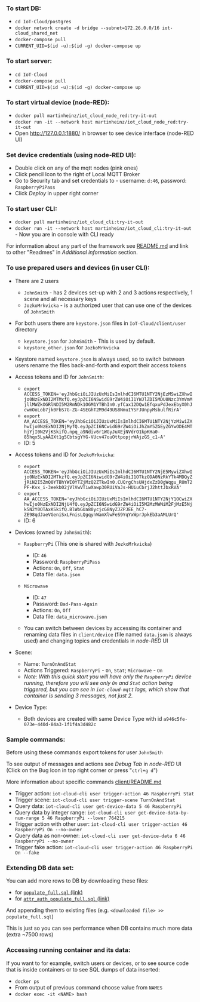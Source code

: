 ### To start DB:
* `cd IoT-Cloud/postgres`
* `docker network create -d bridge --subnet=172.26.0.0/16 iot-cloud_shared_net`
* `docker-compose pull`
* `CURRENT_UID=$(id -u):$(id -g) docker-compose up`

### To start server:
* `cd IoT-Cloud`
* `docker-compose pull`
* `CURRENT_UID=$(id -u):$(id -g) docker-compose up`

### To start virtual device (node-RED):
* `docker pull martinheinz/iot_cloud_node_red:try-it-out`
* `docker run -it --network host martinheinz/iot_cloud_node_red:try-it-out`
* Open <http://127.0.0.1:1880/> in browser to see device interface (node-RED UI)

### Set device credentials (using node-RED UI):
* Double click on any of the mqtt nodes (pink ones)
* Click pencil Icon to the right of Local MQTT Broker
* Go to Security tab and set credentials to - username: `d:46`, password: `RaspberryPiPass`
* Click _Deploy_ in upper right corner

### To start user CLI:
* `docker pull martinheinz/iot_cloud_cli:try-it-out`
* `docker run -it --network host martinheinz/iot_cloud_cli:try-it-out` - Now you are in console with CLI ready


For information about any part of the framework see [README.md](README.md) and link to other "Readmes" in _Additional information_ section.

### To use prepared users and devices (in user CLI):
* There are 2 users
    * `JohnSmith` - has 2 devices set-up with 2 and 3 actions respectively, 1 scene and all necessary keys
    * `JozkoMrkvicka` - is a authorized user that can use one of the devices of `JohnSmith`
* For both users there are `keystore.json` files in `IoT-Cloud/client/user` directory
    * `keystore.json` for `JohnSmith` - This is used by default.
    * `keystore_other.json` for `JozkoMrkvicka`
* Keystore named `keystore.json` is always used, so to switch between users rename the files back-and-forth
and export their access tokens
* Access tokens and ID for `JohnSmith`:
    * `export ACCESS_TOKEN='eyJhbGciOiJIUzUxMiIsImlhdCI6MTU1NTY2NjEzMSwiZXhwIjo0NzExNDI2MTMxfQ.eyJpZCI6NSwidG9rZW4iOiI1YWJlZDI5MDU0Nzc3YmVmMjllMWZkOGRlNDI5M2RmNDk1OGM1YTBhIn0.yfCax12DQw1EfqxuPdJexEbyX0hJcwmOoLob7jk0FbS7G-ZG-4SEGhT2M9d49US8NmuIYSFJUnpyMsbulfRirA'`
    * `export AA_ACCESS_TOKEN='eyJhbGciOiJIUzUxMiIsImlhdCI6MTU1NTY2NjYzMiwiZXhwIjo0NzExNDI2NjMyfQ.eyJpZCI6NCwidG9rZW4iOiJhZmY5ZGEyZGYwODE4MThjYjI0N2VjKSkifQ.npq_a9Ndiv6r1WGyJuXEjNVdrO1kpKHa0-85hqx5LyAAIXt1g5CbtsgYYG-VUcv47ouOttpopjrWAjzGS_c1-A'`
    * ID: 5
* Access tokens and ID for `JozkoMrkvicka`:
    * `export ACCESS_TOKEN='eyJhbGciOiJIUzUxMiIsImlhdCI6MTU1NTY2NjE5MywiZXhwIjo0NzExNDI2MTkzfQ.eyJpZCI6NiwidG9rZW4iOiI1OTkzODA0NzRkYTk4MDQyZjRiN2I5ZmQ0YTBhYWI0YTZjMzQ2ZTkwIn0.CUQrgChsUHjdxZzD0gWqgu_RUmT2PF-Kvx_i-3eekb02jVlVwVTiwXawp30RUiVaJs-HUiuCbrjJ2httJbxRVA'`
    * `export AA_ACCESS_TOKEN='eyJhbGciOiJIUzUxMiIsImlhdCI6MTU1NTY2NjY1OCwiZXhwIjo0NzExNDI2NjU4fQ.eyJpZCI6NSwidG9rZW4iOiI5M2MzMWNiM2FjMzE5Njk5N2Y0OTAxKSkifQ.BlWbGUa80ycjcG8NyZJZPJEE_hC7-ZE98qdJaeVGeniSxLFnisLQgqynWamXlwFeS9YqYxWprJpkEb3aAMLUrQ'`
    * ID: 6
* Devices (owned by `JohnSmith`):
    * `RaspberryPi` (This one is shared with `JozkoMrkvicka`)
        * ID: `46`
        * Password: `RaspberryPiPass`
        * Actions: `On`, `Off`, `Stat`
        * Data file: `data.json`
    * `Microwave`
        * ID: `47`
        * Password: `Bad-Pass-Again`
        * Actions: `On`, `Off`
        * Data file: `data_microwave.json`
        
    * You can switch between devices by accessing its container and renaming data files in `client/device`
    (file named `data.json` is always used) and changing topics and credentials in _node-RED_ UI

        
* Scene:
    * Name: `TurnOnAndStat`
    * Actions Triggered: `RaspberryPi` - `On`, `Stat`; `Microwave` - `On`
    * _Note: With this quick start you will have only the `RaspberryPi` device running, therefore you will see
    only `On` and `Stat` action being triggered, but you can see in `iot-cloud-mqtt` logs, which show that container is sending 3 messages, not just 2._
    
* Device Type:
    * Both devices are created with same Device Type with id `a946c5fe-073e-440d-84a3-1f1f4a3d482c`
    
    
### Sample commands:
Before using these commands export tokens for user `JohnSmith`

To see output of messages and actions see _Debug Tab_ in _node-RED_ UI (Click on the Bug Icon in top right corner or press "`ctrl+g d`")

More information about specific commands [client/README.md](client/README.md)

* Trigger action: `iot-cloud-cli user trigger-action 46 RaspberryPi Stat`
* Trigger scene: `iot-cloud-cli user trigger-scene TurnOnAndStat`
* Query data: `iot-cloud-cli user get-device-data 5 46 RaspberryPi`
* Query data by integer range: `iot-cloud-cli user get-device-data-by-num-range 5 46 RaspberryPi --lower 764215`
* Trigger action with other user: `iot-cloud-cli user trigger-action 46 RaspberryPi On --no-owner`
* Query data as non-owner: `iot-cloud-cli user get-device-data 6 46 RaspberryPi --no-owner`
* Trigger fake action: `iot-cloud-cli user trigger-action 46 RaspberryPi On --fake`

### Extending DB data set:
You can add more rows to DB by downloading these files:
* for [`populate_full.sql` (link)](http://davinci.fmph.uniba.sk/~heinz4/diplomova_praca/populate_data.sql)
* for [`attr_auth_populate_full.sql` (link)](http://davinci.fmph.uniba.sk/~heinz4/diplomova_praca/attr_auth_populate_data.sql)

And appending them to existing files (e.g. `<downloaded file> >> populate_full.sql`)

This is just so you can see performance when DB contains much more data (extra ~7500 rows)

### Accessing running container and its data:
If you want to for example, switch users or devices, or to see source code that is inside containers or to see SQL dumps of data inserted:
* `docker ps`
* From output of previous command choose value from `NAMES`
* `docker exec -it <NAME> bash`

